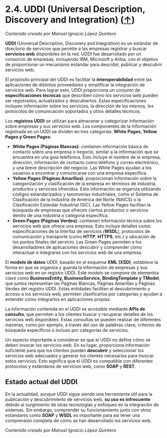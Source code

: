 # 2.4. UDDI (Universal Description, Discovery and Integration) ([↑](README.md))

_Contenido creado por Manuel Ignacio López Quintero_

**UDDI** (Universal Description, Discovery and Integration) es un estándar de directorio de servicios que permite a las empresas registrar y buscar **servicios web** disponibles en la red. UDDI fue desarrollado por un consorcio de empresas, incluyendo IBM, Microsoft y Ariba, con el objetivo de proporcionar un mecanismo estándar para describir, publicar y descubrir servicios web.

El propósito principal del UDDI es facilitar la **interoperabilidad** entre las aplicaciones de distintos proveedores y simplificar la integración de servicios web. Para lograr esto, UDDI proporciona un conjunto de **especificaciones técnicas** que describen cómo los servicios web pueden ser registrados, actualizados y descubiertos. Estas especificaciones incluyen información sobre los servicios, la dirección de los mismos, los protocolos de comunicación soportados y otros detalles técnicos.

Los **registros UDDI** se utilizan para almacenar y categorizar información sobre empresas y sus servicios web. Los componentes de la información registrada en un UDDI se dividen en tres categorías: **White Pages, Yellow Pages y Green Pages**:

* **White Pages (Páginas Blancas)**: contienen información básica de contacto sobre una empresa o negocio, similar a la información que se encuentra en una guía telefónica. Esto incluye el nombre de la empresa, dirección, información de contacto como teléfono y correo electrónico, y una breve descripción del negocio. Las White Pages ayudan a los usuarios a encontrar y comunicarse con una empresa específica.
* **Yellow Pages (Páginas Amarillas)**: proporcionan información sobre la categorización y clasificación de la empresa en términos de industria, productos y servicios ofrecidos. Esta información se organiza utilizando códigos estandarizados y taxonomías industriales, como el Sistema de Clasificación de la Industria de América del Norte (NAICS) o la Clasificación Estándar Industrial (SIC). Las Yellow Pages facilitan la búsqueda de empresas que ofrecen ciertos productos o servicios dentro de una industria o categoría específica.
* **Green Pages (Páginas Verdes)**: contienen información técnica sobre los servicios web que ofrece una empresa. Esto incluye detalles como: especificaciones de la interfaz de servicios (**WSDL**), protocolos de comunicación y transporte (como **HTTP**, **HTTPS**, etc.) y ubicación de los puntos finales del servicio. Las Green Pages permiten a los desarrolladores de aplicaciones descubrir y comprender cómo interactuar e integrarse con los servicios web de una empresa.

El **modelo de datos** UDDI, basado en el esquema **XML (XSD)**, establece la forma en que se organiza y guarda la información de empresas y sus servicios web en un registro UDDI. Este modelo se compone de elementos clave como **BusinessEntity, BusinessService, BindingTemplate y TModel**, que juntos representan las Páginas Blancas, Páginas Amarillas y Páginas Verdes del registro UDDI. Estas entidades facilitan el descubrimiento y acceso a los servicios web, permiten clasificarlos por categorías y ayudan a entender cómo integrarlos en aplicaciones propias.

La información contenida en el UDDI es accesible mediante **APIs de consulta**, que permiten a los clientes buscar y recuperar detalles de los servicios web disponibles. Estas consultas se pueden realizar de diferentes maneras, como por ejemplo, a través del uso de palabras clave, criterios de búsqueda específicos o incluso por categorías de servicios.

Un aspecto importante a considerar es que el UDDI no define cómo se deben invocar los servicios web. En su lugar, proporciona información suficiente para que los clientes puedan **descubrir** y seleccionar los servicios web adecuados y generar los clientes necesarios para invocar estos servicios. Esto significa que el UDDI es compatible con diferentes protocolos y estándares de servicios web, como **SOAP** y **REST**.

## Estado actual del UDDI

En la actualidad, aunque UDDI sigue siendo una herramienta útil para la publicación y descubrimiento de servicios web, **su uso es infrecuente** debido al surgimiento de otras tecnologías y enfoques en la integración de sistemas. Sin embargo, comprender su funcionamiento junto con otros estándares como **SOAP** y **WSDL** es importante para así tener una comprensión completa de cómo se han desarrollado los servicios web.

_Contenido creado por Manuel Ignacio López Quintero_
